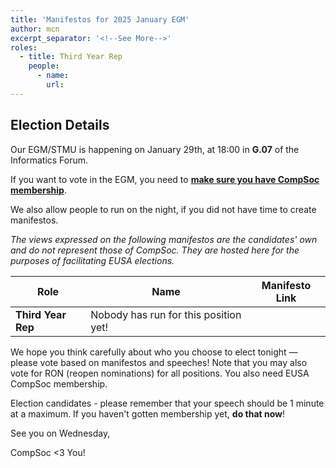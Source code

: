 ```yaml
---
title: 'Manifestos for 2025 January EGM'
author: mcn
excerpt_separator: '<!--See More-->'
roles:
  - title: Third Year Rep
    people:
      - name:
        url:
---
```


## Election Details

Our EGM/STMU is happening on January 29th, at 18:00 in **G.07** of the Informatics Forum.

If you want to vote in the EGM, you need to **[make sure you have CompSoc membership](https://www.eusa.ed.ac.uk/activities/view/compsoc)**.

We also allow people to run on the night, if you did not have time to create manifestos.

_The views expressed on the following manifestos are the candidates' own and do not represent those of CompSoc. They are hosted here for the purposes of facilitating EUSA elections._

| Role               | Name                                  | Manifesto Link |
| ------------------ | ------------------------------------- | -------------- |
| **Third Year Rep** | Nobody has run for this position yet! |                |

We hope you think carefully about who you choose to elect tonight — please vote based on manifestos and speeches! Note that you may also vote for RON (reopen nominations) for all positions. You also need EUSA CompSoc membership.

Election candidates - please remember that your speech should be 1 minute at a maximum. If you haven't gotten membership yet, **do that now**!

See you on Wednesday,

CompSoc <3 You!
